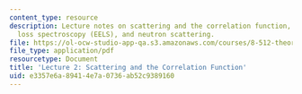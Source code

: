 ```yaml
---
content_type: resource
description: Lecture notes on scattering and the correlation function, electron energy
  loss spectroscopy (EELS), and neutron scattering.
file: https://ol-ocw-studio-app-qa.s3.amazonaws.com/courses/8-512-theory-of-solids-ii-spring-2009/e3357e6a89414e7a0736ab52c9389160_MIT8_512s09_lec02.pdf
file_type: application/pdf
resourcetype: Document
title: 'Lecture 2: Scattering and the Correlation Function'
uid: e3357e6a-8941-4e7a-0736-ab52c9389160
---
```

